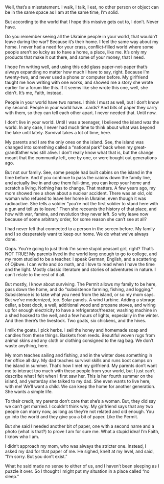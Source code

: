 Well, that’s a misstatement. I walk, I talk, I eat, no other person or object can be in the same space as I am at the same time, I’m solid.


But according to the world that I hope this missive gets out to, I don’t. Never have.


Do you remember seeing all the Ukraine people in your world, that wouldn’t leave during the war? Because it’s their home. I feel the same way about my home. I never had a need for your crass, conflict-filled world where some people aren’t so lucky as to have a home, a place, like me.  It’s only my products that make it out there, and some of your money, that I need.



I hope I’m writing well, and using this odd glass paper-not-paper that’s always expanding no matter how much I have to say, right. Because I’m twenty-two, and never used a phone or computer before. My girlfriend taught me how writing with one works, and showed me a story she wrote earlier for a forum like this. If it seems like she wrote this one, well, she didn’t. It’s me, Faith, instead.



People in your world have two names. I think I must as well, but I don’t know my second. People in your world have…cards? And bits of paper they carry with them, so they can tell each other apart. I never needed that. Until now.



I don’t live in your world. Until I was a teenager, I believed the island *was* the world. In any case, I never had much time to think about what was beyond the lake until lately. Survival takes a lot of time, here.



My parents and I are the only ones on the island. See, the island was changed into something called a “national park” back when my great-grandfather was still alive. I don’t really know what that is, but the change meant that the community left, one by one, or were bought out generations ago.



But not our family. See, some people had built cabins on the island in the time before. And if you continue to pass the cabins down the family line, and actually live in and use them full-time, you can keep your home and scratch a living. Nothing has to change. That matters. A few years ago, my mom showed me a show about a nuclear accident. There was an old, old woman who refused to leave her home in Ukraine, even though it was radioactive. She tells a soldier “you’re not the first soldier to stand here with a gun and tell us to leave.” Then she recounts the history of that place, and how with war, famine, and revolution they never left. So why leave now because of some arbitrary order, for some reason she can’t see at all?



I had never felt that connected to a person in the screen before. My family and I so desperately want to keep our home. We do what we’ve always done.



Oops. You’re going to just think I’m some stupid peasant girl, right? That’s NOT TRUE! My parents lived in the world long enough to go to college, and my mom studied to be a teacher. I speak German, English, and a scattering of Ojibwe. I can write and do math, and I love to read when I have the time and the light. Mostly classic literature and stories of adventures in nature. I can’t relate to the rest of it all.



But mostly, I know about surviving. The Permit allows my family to be here, pass down the home, and do “subsistence farming, fishing, and logging.” Subsistence is to take what you need from the island, or so my mom says. But we’ve modernized, too. Solar panels. A wind turbine. Adding a storage cellar, a boat dock, a well, additional wood and propane stoves, and wiring up for enough electricity to have a refrigerator/freezer, washing machine in a shed hooked to the well, and a few hours of lights, especially in the winter. And then there’s the livestock. Two goats, six chickens, and the hives.



I milk the goats. I pick herbs. I sell the honey and homemade soap and candles from these things. Baskets from reeds. Beautiful woven rugs from animal skins and any cloth or clothing consigned to the rag bag. We don’t waste anything, here.



My mom teaches sailing and fishing, and in the winter does something in her office all day. My dad teaches survival skills and runs boot camps on the island in summer. That’s how I met my girlfriend. My parents don’t want me to interact too much with these people from your world, but I just can’t describe what I felt when I first saw her. This is her fourth summer on the island, and yesterday she talked to my dad. She even wants to live here, with me! We’ll want a child. We can keep the home for another generation. She wants a simple life.



To their credit, my parents don’t care that she’s a woman. But, they did say we can’t get married. I couldn’t think why. My girlfriend says that any two people can marry now, as long as they’re not related and old enough. You go into the world and they give you a bit of paper. Like the Permit.



But she said I needed another bit of paper, one with a second name and a photo (what is that?) to prove I am for sure me. What a stupid idea! I’m Faith, I know who I am.



I didn’t approach my mom, who was always the stricter one. Instead, I asked my dad for that paper of me. He sighed, knelt at my level, and said, “I’m sorry. But you don’t exist.”



What he said made no sense to either of us, and I haven’t been sleeping as I puzzle it over. So I thought I might put my situation in a place called “no sleep.”